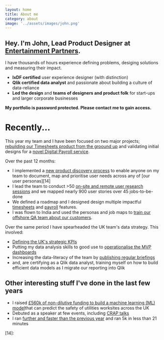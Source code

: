 ```yaml
---
layout: home
title: About me
category: about
image: '../assets/images/john.png'
--- 
```


## Hey. I'm John, Lead Product Designer at [Entertainment Partners][0].

I have thousands of hours experience defining problems, desiging solutions and measuring their impact. 
* **IxDF certified** user experience designer (with distinction)
* **Qlik certified data analyst** and passionate about building a culture of data-reliance
* **Led the design** and **teams of designers and product folk** for start-ups and larger corporate businesses

**My portfolio is password protected. Please contact me to gain access.**

# Recently...
This year my team and I have been focused on two major projects; [rebuilding our Timesheets product from the groound up][1] and validating initial designs for a [novel Digital Payroll service][6]. 

Over the past 12 months: 
* I implemented a [new product discovery process][2] to enable anyone on my team to document, map and prioritise user needs across any of [our user personas][14]
* I lead the team to conduct >50 [on-site and remote user research sessions][3] and we mapped nearly 900 user stories over 45 jobs-to-be-done
* We defined a roadmap and I designed design multiple impactful [timesheets][5] and [payroll][6] features.
* I was flown to India and used the personas and job maps to [train our offshore QA team about our customers][7].

Over the same period I have spearheaded the UK team's data strategy. This involved: 
* [Defining the UK's strategic KPIs][8]
* Putting my data analysis skills to good use to [operationalise the MVP dashboards][9]
* Increasing the data-literacy of the team by [publishing regular briefings][10]
* and, are certifying as a Qlik data analyst, training myself on how to build efficient data models as I migrate our reporting into Qlik

## Other interesting stuff I've done in the last few years
* I raised [£560k of non-dilutive funding to build a machine learning (ML) model][11]that can predict the safety of utilities worksites across the UK
* Debuted as a speaker at few events, including [CRAP talks][12]
* I ran [further and faster than the previous year][13] and ran 5k in less than 21 minutes


[0]: http://www.ep.com
[1]: /work/ep-timesheets
[2]: /
[3]: /
[4]: /
[5]: /
[6]: /
[7]: /
[8]: /
[9]: /
[10]: /
[11]: /
[12]: /
[13]: /running-2023
[14]: 